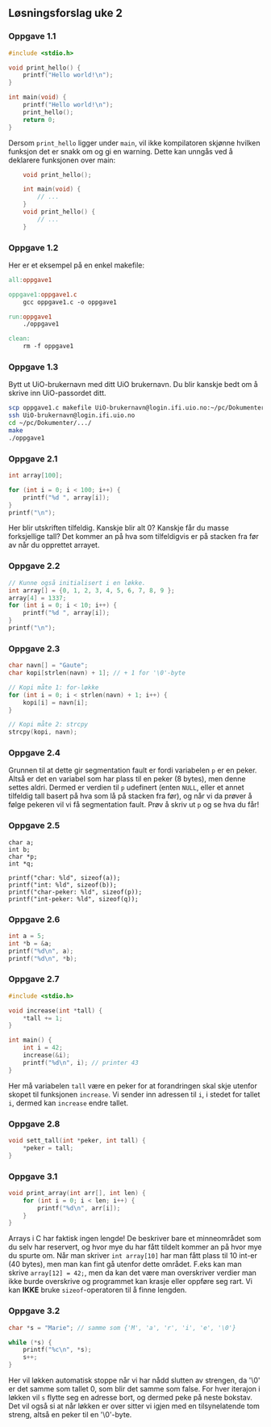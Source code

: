 ## Løsningsforslag uke 2

### Oppgave 1.1
```c
#include <stdio.h>

void print_hello() {
    printf("Hello world!\n");
}

int main(void) {
    printf("Hello world!\n");
    print_hello();
    return 0;
}
```
Dersom `print_hello` ligger under `main`, vil ikke kompilatoren skjønne hvilken funksjon det er snakk om og gi en warning. Dette kan unngås ved å deklarere funksjonen over main:
```c
    void print_hello();

    int main(void) {
        // ...
    }
    void print_hello() {
        // ...
    }
```

### Oppgave 1.2
Her er et eksempel på en enkel makefile:
```makefile
all:oppgave1

oppgave1:oppgave1.c
    gcc oppgave1.c -o oppgave1

run:oppgave1
    ./oppgave1

clean:
    rm -f oppgave1
```

### Oppgave 1.3

Bytt ut UiO-brukernavn med ditt UiO brukernavn. Du blir kanskje bedt om å skrive inn UiO-passordet ditt.

```bash
scp oppgave1.c makefile UiO-brukernavn@login.ifi.uio.no:~/pc/Dokumenter/.../
ssh UiO-brukernavn@login.ifi.uio.no
cd ~/pc/Dokumenter/.../
make
./oppgave1
```

### Oppgave 2.1
```c
int array[100];

for (int i = 0; i < 100; i++) {
    printf("%d ", array[i]);
}
printf("\n");
```
Her blir utskriften tilfeldig. Kanskje blir alt 0? Kanskje får du masse forksjellige tall? Det kommer an på hva som tilfeldigvis er på stacken fra før av når du opprettet arrayet.

### Oppgave 2.2
```c
// Kunne også initialisert i en løkke.
int array[] = {0, 1, 2, 3, 4, 5, 6, 7, 8, 9 };
array[4] = 1337;
for (int i = 0; i < 10; i++) {
    printf("%d ", array[i]);
}
printf("\n");
```

### Oppgave 2.3
```c
char navn[] = "Gaute";
char kopi[strlen(navn) + 1]; // + 1 for '\0'-byte

// Kopi måte 1: for-løkke
for (int i = 0; i < strlen(navn) + 1; i++) {
    kopi[i] = navn[i];
}

// Kopi måte 2: strcpy
strcpy(kopi, navn);
```

### Oppgave 2.4
Grunnen til at dette gir segmentation fault er fordi variabelen `p` er en peker. Altså er det en variabel som har plass til en peker (8 bytes), men denne settes aldri. Dermed er verdien til `p` udefinert (enten `NULL`, eller et annet tilfeldig tall basert på hva som lå på stacken fra før), og når vi da prøver å følge pekeren vil vi få segmentation fault. Prøv å skriv ut `p` og se hva du får!

### Oppgave 2.5

```
char a;
int b;
char *p;
int *q;

printf("char: %ld", sizeof(a));
printf("int: %ld", sizeof(b));
printf("char-peker: %ld", sizeof(p));
printf("int-peker: %ld", sizeof(q));
```

### Oppgave 2.6
```c
int a = 5;
int *b = &a;
printf("%d\n", a);
printf("%d\n", *b);
```

### Oppgave 2.7
```c
#include <stdio.h>

void increase(int *tall) {
    *tall += 1;
}

int main() {
    int i = 42;
    increase(&i);
    printf("%d\n", i); // printer 43
}
```

Her må variabelen `tall` være en peker for at forandringen skal skje utenfor skopet til funksjonen `increase`. Vi sender inn adressen til `i`, i stedet for tallet `i`, dermed kan `increase` endre tallet.

### Oppgave 2.8
```c
void sett_tall(int *peker, int tall) {
    *peker = tall;
}
```

### Oppgave 3.1

```c
void print_array(int arr[], int len) {
    for (int i = 0; i < len; i++) {
        printf("%d\n", arr[i]);
    }
}
```

Arrays i C har faktisk ingen lengde! De beskriver bare et minneområdet som du selv har reservert, og hvor mye du har fått tildelt kommer an på hvor mye du spurte om. Når man skriver `int array[10]` har man fått plass til 10 int-er (40 bytes), men man kan fint gå utenfor dette området. F.eks kan man skrive `array[12] = 42;`, men da kan det være man overskriver verdier man ikke burde overskrive og programmet kan krasje eller oppføre seg rart. Vi kan **IKKE** bruke `sizeof`-operatoren til å finne lengden.

### Oppgave 3.2

```c
char *s = "Marie"; // samme som {'M', 'a', 'r', 'i', 'e', '\0'}

while (*s) {
    printf("%c\n", *s);
    s++;
}
```
Her vil løkken automatisk stoppe når vi har nådd slutten av strengen, da '\0' er det samme som tallet 0, som blir det samme som false. For hver iterajon i løkken vil `s` flytte seg en adresse bort, og dermed peke på neste bokstav. Det vil også si at når løkken er over sitter vi igjen med en tilsynelatende tom streng, altså en peker til en '\0'-byte.
